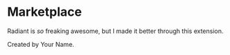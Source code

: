 # Marketplace

Radiant is _so_ freaking awesome, but I made it better through this extension.

Created by Your Name. 
